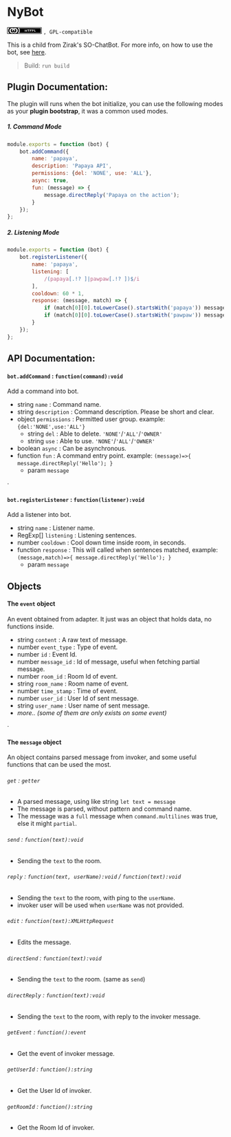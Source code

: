 # NyBot

![WTFPL](https://raw.githubusercontent.com/Nyconing/SO-NyBot/master/pics/wtfpl-badge-2.png)  `, GPL-compatible`

This is a child from Zirak's SO-ChatBot. For more info, on how to use the bot, see [here](https://github.com/Zirak/SO-ChatBot).

> Build: `run build`

## Plugin Documentation:

The plugin will runs when the bot initialize, you can use the following modes as your **plugin bootstrap**, it was a common used modes.

##### 1. Command Mode
```javascript
module.exports = function (bot) {
    bot.addCommand({
        name: 'papaya',
        description: 'Papaya API',
        permissions: {del: 'NONE', use: 'ALL'},
        async: true,
        fun: (message) => {
            message.directReply('Papaya on the action');
        }
    });
};
```
##### 2. Listening Mode
```javascript
module.exports = function (bot) {
    bot.registerListener({
        name: 'papaya',
        listening: [
            /(papaya[.!? ]|pawpaw[.!? ])$/i
        ],
        cooldown: 60 * 1,
        response: (message, match) => {
            if (match[0][0].toLowerCase().startsWith('papaya')) message.directReply('Pawpaw!');
            if (match[0][0].toLowerCase().startsWith('pawpaw')) message.directReply('Papaya!');
        }
    });
};
```

## API Documentation:

#### `bot.addCommand` : `function(command):void` 
Add a command into bot.

- string `name` : Command name.
- string `description` : Command description. Please be short and clear.
- object `permissions` : Permitted user group. example: `{del:'NONE',use:'ALL'}`
  - string `del` : Able to delete. `'NONE'`/`'ALL'`/`'OWNER'`
  - string `use` : Able to use. `'NONE'`/`'ALL'`/`'OWNER'`
- boolean `async` : Can be asynchronous.
- function `fun` : A command entry point. example: `(message)=>{ message.directReply('Hello'); }`
  - param `message` 

·

#### `bot.registerListener` : `function(listener):void` 
Add a listener into bot.

- string `name` : Listener name.
- RegExp[] `listening` : Listening sentences.
- number `cooldown` : Cool down time inside room, in seconds.
- function `response` : This will called when sentences matched, example: `(message,match)=>{ message.directReply('Hello'); }`
  - param `message` 

## Objects

#### The `event` object
An event obtained from adapter. It just was an object that holds data, no functions inside.

- string `content` : A raw text of message.
- number `event_type` : Type of event.
- number `id` : Event Id.
- number `message_id` : Id of message, useful when fetching partial message.
- number `room_id` : Room Id of event.
- string `room_name` : Room name of event.
- number `time_stamp` : Time of event.
- number `user_id` : User Id of sent message.
- string `user_name` : User name of sent message.
- *more.. (some of them are only exists on some event)*

·

#### The `message` object
An object contains parsed message from invoker, and some useful functions that can be used the most.

###### `get` : `getter` 
- A parsed message, using like string `let text = message` 
- The message is parsed, without pattern and command name.
- The message was a `full` message when `command.multilines` was true, else it might `partial`.

###### `send` : `function(text):void` 
- Sending the `text` to the room. 

###### `reply` : `function(text, userName):void` / `function(text):void`
- Sending the `text` to the room, with ping to the `userName`.
- invoker user will be used when `userName` was not provided.

###### `edit` : `function(text):XMLHttpRequest`
- Edits the message.

###### `directSend` : `function(text):void`
- Sending the `text` to the room. (same as `send`)

###### `directReply` : `function(text):void`
- Sending the `text` to the room, with reply to the invoker message.

###### `getEvent` : `function():event`
- Get the event of invoker message.

###### `getUserId` : `function():string`
- Get the User Id of invoker.

###### `getRoomId` : `function():string`
- Get the Room Id of invoker.

